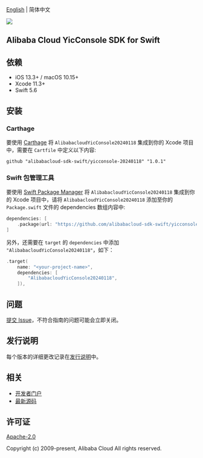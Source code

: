[English](README.md) | 简体中文

![](https://aliyunsdk-pages.alicdn.com/icons/AlibabaCloud.svg)

## Alibaba Cloud YicConsole SDK for Swift

## 依赖

- iOS 13.3+ / macOS 10.15+
- Xcode 11.3+
- Swift 5.6

## 安装

### Carthage

要使用 [Carthage](https://github.com/Carthage/Carthage) 将 `AlibabacloudYicConsole20240118` 集成到你的 Xcode 项目中，需要在 `Cartfile` 中定义以下内容:

```ogdl
github "alibabacloud-sdk-swift/yicconsole-20240118" "1.0.1"
```

### Swift 包管理工具

要使用 [Swift Package Manager](https://swift.org/package-manager/) 将 `AlibabacloudYicConsole20240118` 集成到你的 Xcode 项目中，请将 `AlibabacloudYicConsole20240118` 添加至你的 `Package.swift` 文件的 dependencies 数组内容中:

```swift
dependencies: [
    .package(url: "https://github.com/alibabacloud-sdk-swift/yicconsole-20240118.git", from: "1.0.1")
]
```

另外，还需要在 `target` 的 `dependencies` 中添加 `"AlibabacloudYicConsole20240118"`，如下：

```swift
.target(
    name: "<your-project-name>",
    dependencies: [
        "AlibabacloudYicConsole20240118",
    ]),
```

## 问题

[提交 Issue](https://github.com/alibabacloud-sdk-swift/yicconsole-20240118/issues/new)，不符合指南的问题可能会立即关闭。

## 发行说明

每个版本的详细更改记录在[发行说明](./ChangeLog.txt)中。

## 相关

* [开发者门户](https://next.api.aliyun.com/home)
* [最新源码](https://github.com/alibabacloud-sdk-swift/yicconsole-20240118)

## 许可证

[Apache-2.0](http://www.apache.org/licenses/LICENSE-2.0)

Copyright (c) 2009-present, Alibaba Cloud All rights reserved.
